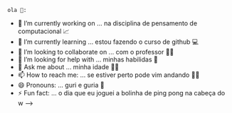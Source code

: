     ola 👋:

- 🔭 I’m currently working on ... na disciplina de pensamento de computacional :chart_with_upwards_trend:
- 🌱 I’m currently learning ...  estou fazendo o curso de github :computer:
- 👯 I’m looking to collaborate on ... com o professor :man_teacher:
- 🤔 I’m looking for help with ... minhas habilidas :raised_hands:
- 💬 Ask me about ... minha idade :student:
- 📫 How to reach me: ... se estiver perto pode vim andando :walking_man:
- 😄 Pronouns: ... guri e guria :two_men_holding_hands:
- ⚡ Fun fact: ... o dia que eu joguei a bolinha de ping pong na cabeça do w
-->

